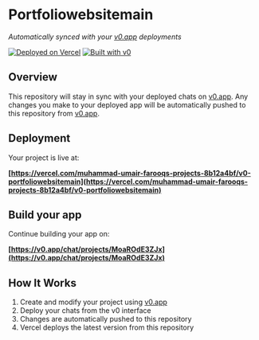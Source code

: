 # Portfoliowebsitemain

*Automatically synced with your [v0.app](https://v0.app) deployments*

[![Deployed on Vercel](https://img.shields.io/badge/Deployed%20on-Vercel-black?style=for-the-badge&logo=vercel)](https://vercel.com/muhammad-umair-farooqs-projects-8b12a4bf/v0-portfoliowebsitemain)
[![Built with v0](https://img.shields.io/badge/Built%20with-v0.app-black?style=for-the-badge)](https://v0.app/chat/projects/MoaROdE3ZJx)

## Overview

This repository will stay in sync with your deployed chats on [v0.app](https://v0.app).
Any changes you make to your deployed app will be automatically pushed to this repository from [v0.app](https://v0.app).

## Deployment

Your project is live at:

**[https://vercel.com/muhammad-umair-farooqs-projects-8b12a4bf/v0-portfoliowebsitemain](https://vercel.com/muhammad-umair-farooqs-projects-8b12a4bf/v0-portfoliowebsitemain)**

## Build your app

Continue building your app on:

**[https://v0.app/chat/projects/MoaROdE3ZJx](https://v0.app/chat/projects/MoaROdE3ZJx)**

## How It Works

1. Create and modify your project using [v0.app](https://v0.app)
2. Deploy your chats from the v0 interface
3. Changes are automatically pushed to this repository
4. Vercel deploys the latest version from this repository
